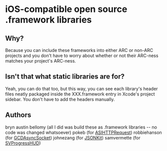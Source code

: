 # iOS-compatible open source .framework libraries

## Why?

Because you can include these frameworks into either ARC or non-ARC projects
and you don't have to worry about whether or not their ARC-ness matches your
project's ARC-ness.

## Isn't that what static libraries are for?

Yeah, you can do that too, but this way, you can see each library's header files
neatly packaged inside the XXX.framework entry in Xcode's project sidebar.  You
don't have to add the headers manually.

## Authors

bryn austin bellomy (all I did was build these as .framework
libraries -- no code was changed whatsoever)
pokeb (for [ASIHTTPRequest][ASIHTTPRequest])
robbiehanson (for [GCDAsyncSocket][GCDAsyncSocket])
johnezang (for [JSONKit][JSONKit])
samvermette (for [SVProgressHUD][SVProgressHUD])

[ASIHTTPRequest]: https://github.com/pokeb/asi-http-request
[GCDAsyncSocket]: https://github.com/robbiehanson/CocoaAsyncSocket
[JSONKit]: https://github.com/johnezang/JSONKit
[SVProgressHUD]: https://github.com/samvermette/SVProgressHUD
